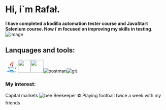 # **Hi, i`m Rafał.**
**I have completed a kodilla automation tester course and JavaStart Selenium course. Now i`m focused on improving my skills in testing.**  
![image](https://user-images.githubusercontent.com/110236444/204857017-0f2a87c2-9cc0-4f22-9fc6-500e7611ad86.png)
## **Lanquages and tools:** 
<img src="https://raw.githubusercontent.com/devicons/devicon/master/icons/java/java-original.svg" alt="java" width="40" height="40" style="max-width: 100%;"><img src="https://camo.githubusercontent.com/6e82ebbb638a70861dd6a0d6d92cbd02263746a934515d03433e5cc69aa30810/68747470733a2f2f7777772e73656c656e69756d2e6465762f696d616765732f73656c656e69756d5f6c6f676f5f7371756172655f677265656e2e706e67" width="40" height="40"><img src="https://camo.githubusercontent.com/7d1b9c35a3753ae6f6de9ba7108e237104345debbd671b2171f127c1b57f7126/68747470733a2f2f69302e77702e636f6d2f7777772e7665786576736f6c7574696f6e732e636f6d2f77702d636f6e74656e742f75706c6f6164732f323031382f31302f637563756d6265722d6c6f676f2d706e672d7472616e73706172656e742e706e673f73736c3d31" width="40" height="40"><img src="https://camo.githubusercontent.com/93b32389bf746009ca2370de7fe06c3b5146f4c99d99df65994f9ced0ba41685/68747470733a2f2f7777772e766563746f726c6f676f2e7a6f6e652f6c6f676f732f676574706f73746d616e2f676574706f73746d616e2d69636f6e2e737667" alt="postman" width="40" height="40" data-canonical-src="https://www.vectorlogo.zone/logos/getpostman/getpostman-icon.svg" style="max-width: 100%;"><img src="https://camo.githubusercontent.com/fbfcb9e3dc648adc93bef37c718db16c52f617ad055a26de6dc3c21865c3321d/68747470733a2f2f7777772e766563746f726c6f676f2e7a6f6e652f6c6f676f732f6769742d73636d2f6769742d73636d2d69636f6e2e737667" alt="git" width="40" height="40" data-canonical-src="https://www.vectorlogo.zone/logos/git-scm/git-scm-icon.svg" style="max-width: 100%;">

### **My  interest:**
Capital markets
<img src="https://github.githubassets.com/images/icons/emoji/unicode/1f41d.png?v8" alt="bee" width="30" height="30"/> Beekeeper
:soccer: Playing football twice a week with my friends


